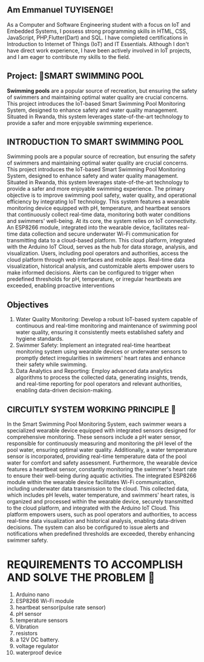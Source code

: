 
## Am Emmanuel TUYISENGE! 

As a Computer and Software Engineering student with a focus on IoT and Embedded Systems, I possess strong programming skills in HTML, CSS, JavaScript, PHP,Flutter(Dart) and SQL. 
I have completed certifications in Introduction to Internet of Things (IoT) and IT Essentials. Although I don't have direct work experience, I have been actively involved in IoT projects, and I am eager to contribute my skills to the field.
 
 ## Project:  🌊SMART SWIMMING POOL

**Swimming pools**  are a popular source of recreation, but ensuring the safety of swimmers and maintaining optimal water quality are crucial concerns.
This project introduces the IoT-based Smart Swimming Pool Monitoring System, designed to enhance safety and water quality management. Situated in Rwanda,
this system leverages state-of-the-art technology to provide a safer and more enjoyable swimming experience.

## INTRODUCTION TO SMART SWIMMING POOL

Swimming pools are a popular source of recreation, but ensuring the safety of 
swimmers and maintaining optimal water quality are crucial concerns. This 
project introduces the IoT-based Smart Swimming Pool Monitoring System, 
designed to enhance safety and water quality management. 
Situated in Rwanda, this system leverages state-of-the-art technology to provide a 
safer and more enjoyable swimming experience.
The primary objective is to improve swimming pool safety, water quality, and 
operational efficiency by integrating IoT technology. This system features a 
wearable monitoring device equipped with pH, 
temperature, and heartbeat sensors that continuously collect real-time data, 
monitoring both water conditions and swimmers' well-being.
At its core, the system relies on IoT connectivity. An ESP8266 module, integrated 
into the wearable device, facilitates real-time data collection and secure 
underwater Wi-Fi communication for transmitting data to a cloud-based platform. 
This cloud platform, integrated with the Arduino IoT Cloud, serves as the hub for 
data storage, analysis, and visualization.
Users, including pool operators and authorities, access the cloud platform 
through web interfaces and mobile apps. Real-time data visualization, historical 
analysis, and customizable alerts empower users to make informed decisions. 
Alerts can be configured to trigger when predefined thresholds for pH, 
temperature, or irregular heartbeats are exceeded, enabling proactive 
interventions

 ## Objectives
 
 1. Water Quality Monitoring:
Develop a robust IoT-based system capable of continuous and real-time monitoring and maintenance of swimming pool water quality, 
ensuring it consistently meets established safety and hygiene standards.
2. Swimmer Safety:
Implement an integrated real-time heartbeat monitoring system using wearable devices or underwater sensors to promptly detect irregularities in swimmers' heart rates and enhance their safety while swimming.
3. Data Analytics and Reporting:
Employ advanced data analytics algorithms to process the collected data, generating insights, trends, and real-time reporting for pool operators and relevant authorities, enabling data-driven decision-making.

## CIRCUITLY SYSTEM WORKING PRINCIPLE 💼

In the Smart Swimming Pool Monitoring System, each swimmer wears a 
specialized wearable device equipped with integrated sensors designed for 
comprehensive monitoring. These sensors 
include a pH water sensor, responsible for continuously measuring and 
monitoring the pH level of the pool water, ensuring optimal water quality. 
Additionally, a water temperature sensor is incorporated, providing real-time 
temperature data of the pool water for comfort and safety 
assessment. Furthermore, the wearable device features a heartbeat sensor, 
constantly monitoring the swimmer's heart rate to ensure their well-being during 
aquatic activities. The integrated ESP8266 module within the wearable device 
facilitates Wi-Fi communication, including underwater data transmission to the 
cloud. This collected data, which includes pH levels, water temperature, and 
swimmers' heart rates, is organized and processed within the wearable device, 
securely transmitted to the cloud platform, and integrated with the Arduino IoT 
Cloud. This platform empowers users, such as pool operators and authorities, to 
access real-time data visualization and historical analysis, enabling data-driven 
decisions. The system can also be configured to issue alerts and notifications 
when predefined thresholds are exceeded, thereby enhancing swimmer safety.

# REQUIREMENTS TO ACCOMPLISH AND SOLVE THE PROBLEM 🧰

1. Arduino nano 
2. ESP8266 Wi-Fi module 
3.  heartbeat sensor(pulse rate sensor)
4.  pH sensor
5.  temperature sensors
6.  Vibration  
7.   resistors
8. a 12V DC battery.
9. voltage regulator 
10.  waterproof device 





